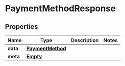 
# PaymentMethodResponse

## Properties
Name | Type | Description | Notes
------------ | ------------- | ------------- | -------------
**data** | [**PaymentMethod**](PaymentMethod.md) |  | 
**meta** | [**Empty**](Empty.md) |  | 



